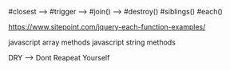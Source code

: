 #closest        -->
#trigger        -->
#join()         -->
#destroy()
#siblings()
#each()

https://www.sitepoint.com/jquery-each-function-examples/

javascript array methods 
javascript string methods

DRY  --> Dont Reapeat Yourself